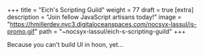 
+++
title = "Eich's Scripting Guild"
weight = 77
draft = true
[extra]
description = "Join fellow JavaScript artisans today!"
image = "https://hmillerdev.nyc3.digitaloceanspaces.com/nocsyx-lassul/js-promo.gif"
path = "~nocsyx-lassul/eich-s-scripting-guild"
+++


Because you can't build UI in hoon, yet...


